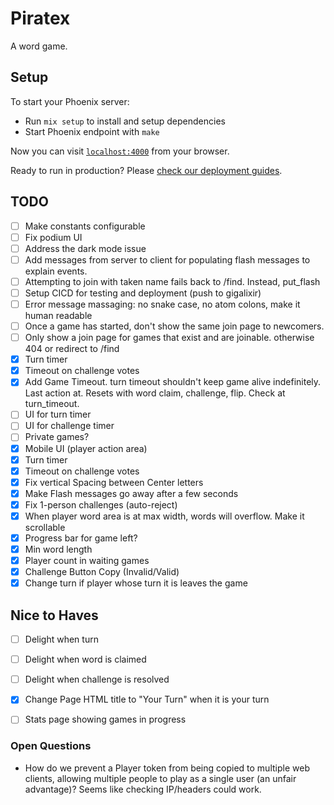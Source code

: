 # Piratex

A word game.

## Setup

To start your Phoenix server:

  * Run `mix setup` to install and setup dependencies
  * Start Phoenix endpoint with `make`

Now you can visit [`localhost:4000`](http://localhost:4000) from your browser.

Ready to run in production? Please [check our deployment guides](https://hexdocs.pm/phoenix/deployment.html).

## TODO

- [ ] Make constants configurable
- [ ] Fix podium UI
- [ ] Address the dark mode issue
- [ ] Add messages from server to client for populating flash messages to explain events. 
- [ ] Attempting to join with taken name fails back to /find. Instead, put_flash
- [ ] Setup CICD for testing and deployment (push to gigalixir)
- [ ] Error message massaging: no snake case, no atom colons, make it human readable
- [ ] Once a game has started, don't show the same join page to newcomers.
- [ ] Only show a join page for games that exist and are joinable. otherwise 404 or redirect to /find
- [x] Turn timer
- [x] Timeout on challenge votes
- [x] Add Game Timeout. turn timeout shouldn't keep game alive indefinitely.
        Last action at. Resets with word claim, challenge, flip. Check at turn_timeout.
- [ ] UI for turn timer
- [ ] UI for challenge timer
- [ ] Private games? 
- [x] Mobile UI (player action area)
- [x] Turn timer
- [x] Timeout on challenge votes
- [x] Fix vertical Spacing between Center letters 
- [x] Make Flash messages go away after a few seconds
- [x] Fix 1-person challenges (auto-reject)
- [x] When player word area is at max width, words will overflow. Make it scrollable
- [x] Progress bar for game left?
- [x] Min word length
- [x] Player count in waiting games
- [x] Challenge Button Copy (Invalid/Valid) 
- [x] Change turn if player whose turn it is leaves the game

## Nice to Haves
- [ ] Delight when turn
- [ ] Delight when word is claimed
- [ ] Delight when challenge is resolved
- [x] Change Page HTML title to "Your Turn" when it is your turn
- [ ] Stats page showing games in progress


### Open Questions
- How do we prevent a Player token from being copied to multiple web clients, allowing multiple people to play as a single user (an unfair advantage)? Seems like checking IP/headers could work. 